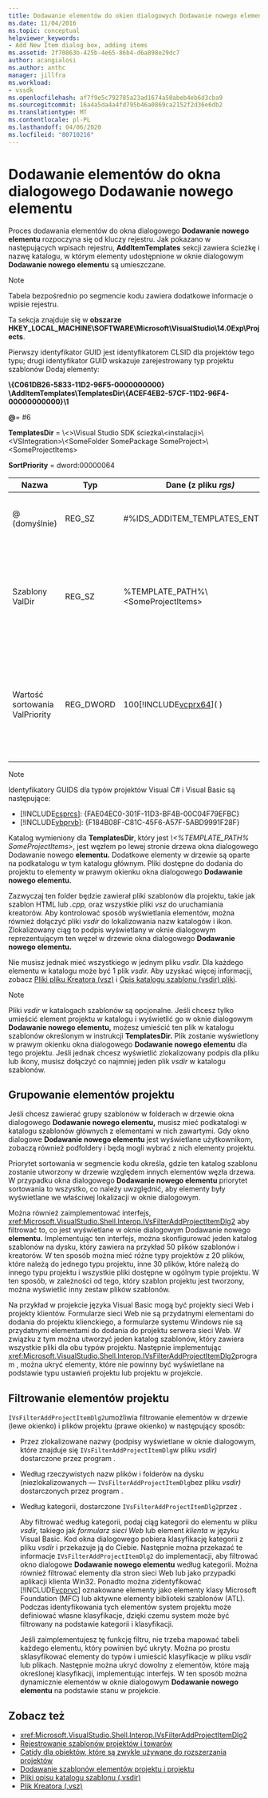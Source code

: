 ```yaml
---
title: Dodawanie elementów do okien dialogowych Dodawanie nowego elementu | Dokumenty firmy Microsoft
ms.date: 11/04/2016
ms.topic: conceptual
helpviewer_keywords:
- Add New Item dialog box, adding items
ms.assetid: 2f70863b-425b-4e65-86b4-d6a898e29dc7
author: acangialosi
ms.author: anthc
manager: jillfra
ms.workload:
- vssdk
ms.openlocfilehash: af7f9e5c792785a23ad1674a50abeb4eb6d3cba9
ms.sourcegitcommit: 16a4a5da4a4fd795b46a0869ca2152f2d36e6db2
ms.translationtype: MT
ms.contentlocale: pl-PL
ms.lasthandoff: 04/06/2020
ms.locfileid: "80710216"
---
```

# <a name="add-items-to-the-add-new-item-dialog-box"></a>Dodawanie elementów do okna dialogowego Dodawanie nowego elementu
Proces dodawania elementów do okna dialogowego **Dodawanie nowego elementu** rozpoczyna się od kluczy rejestru. Jak pokazano w następujących wpisach rejestru, **AddItemTemplates** sekcji zawiera ścieżkę i nazwę katalogu, w którym elementy udostępnione w oknie dialogowym **Dodawanie nowego elementu** są umieszczane.

> [!NOTE]
> Tabela bezpośrednio po segmencie kodu zawiera dodatkowe informacje o wpisie rejestru.

 Ta sekcja znajduje się w **obszarze HKEY_LOCAL_MACHINE\SOFTWARE\Microsoft\VisualStudio\14.0Exp\Projects**.

 Pierwszy identyfikator GUID jest identyfikatorem CLSID dla projektów tego typu; drugi identyfikator GUID wskazuje zarejestrowany typ projektu szablonów Dodaj elementy:

 **\\{C061DB26-5833-11D2-96F5-0000000000} \\AddItemTemplates\\TemplatesDir\\{ACEF4EB2-57CF-11D2-96F4-00000000000}\\1**

 **@**= #6

 **TemplatesDir** = \\&lt;&gt;\\Visual Studio SDK ścieżka\\&lt;instalacji&gt;\\&lt;VSIntegration&gt;\\&lt;SomeFolder SomePackage SomeProject&gt;\\&lt;SomeProjectItems&gt;

 **SortPriority** = dword:00000064

| Nazwa | Typ | Dane (z pliku *rgs)* | Opis |
|------------------|-----------| - | - |
| @ (domyślnie) | REG_SZ | #%IDS_ADDITEM_TEMPLATES_ENTRY% | Identyfikator zasobu dla **szablonów dodaj elementy.** |
| Szablony ValDir | REG_SZ | %TEMPLATE_PATH%\\&lt;SomeProjectItems&gt; | Ścieżka elementów projektu wyświetlana w oknie dialogowym kreatora **Dodawanie nowego elementu.** |
| Wartość sortowania ValPriority | REG_DWORD | 100[!INCLUDE[vcprx64](../../extensibility/internals/includes/vcprx64_md.md)]( ) | Określa kolejność sortowania w węźle drzewa plików wyświetlanych w oknie dialogowym **Dodawanie nowego elementu.** |

> [!NOTE]
> Identyfikatory GUIDS dla typów projektów Visual C# i Visual Basic są następujące:
> - [!INCLUDE[csprcs](../../data-tools/includes/csprcs_md.md)]: {FAE04EC0-301F-11D3-BF4B-00C04F79EFBC}
> - [!INCLUDE[vbprvb](../../code-quality/includes/vbprvb_md.md)]: {F184B08F-C81C-45F6-A57F-5ABD9991F28F}

 Katalog wymieniony dla **TemplatesDir**, który jest *\\&lt;%TEMPLATE_PATH% SomeProjectItems&gt;*, jest węzłem po lewej stronie drzewa okna dialogowego Dodawanie nowego **elementu.** Dodatkowe elementy w drzewie są oparte na podkatalogu w tym katalogu głównym. Pliki dostępne do dodania do projektu to elementy w prawym okienku okna dialogowego **Dodawanie nowego elementu.**

 Zazwyczaj ten folder będzie zawierał pliki szablonów dla projektu, takie jak szablon HTML lub *.cpp,* oraz wszystkie pliki *vsz* do uruchamiania kreatorów. Aby kontrolować sposób wyświetlania elementów, można również dołączyć pliki *vsdir* do lokalizowania nazw katalogów i ikon. Zlokalizowany ciąg to podpis wyświetlany w oknie dialogowym reprezentującym ten węzeł w drzewie okna dialogowego **Dodawanie nowego elementu.**

 Nie musisz jednak mieć wszystkiego w jednym pliku *vsdir.* Dla każdego elementu w katalogu może być 1 plik *vsdir.* Aby uzyskać więcej informacji, zobacz [Pliki pliku Kreatora (vsz)](../../extensibility/internals/wizard-dot-vsz-file.md) i [Opis katalogu szablonu (vsdir) pliki](../../extensibility/internals/template-directory-description-dot-vsdir-files.md).

> [!NOTE]
> Pliki *vsdir* w katalogach szablonów są opcjonalne. Jeśli chcesz tylko umieścić element projektu w katalogu i wyświetlić go w oknie dialogowym **Dodawanie nowego elementu,** możesz umieścić ten plik w katalogu szablonów określonym w instrukcji **TemplatesDir.** Plik zostanie wyświetlony w prawym okienku okna dialogowego **Dodawanie nowego elementu** dla tego projektu. Jeśli jednak chcesz wyświetlić zlokalizowany podpis dla pliku lub ikony, musisz dołączyć co najmniej jeden plik *vsdir* w katalogu szablonów.

## <a name="group-project-items"></a>Grupowanie elementów projektu
 Jeśli chcesz zawierać grupy szablonów w folderach w drzewie okna dialogowego **Dodawanie nowego elementu,** musisz mieć podkatalogi w katalogu szablonów głównych z elementami w nich zawartymi. Gdy okno dialogowe **Dodawanie nowego elementu** jest wyświetlane użytkownikom, zobaczą również podfoldery i będą mogli wybrać z nich elementy projektu.

 Priorytet sortowania w segmencie kodu określa, gdzie ten katalog szablonu zostanie utworzony w drzewie względem innych elementów węzła drzewa. W przypadku okna dialogowego **Dodawanie nowego elementu** priorytet sortowania to wszystko, co należy uwzględnić, aby elementy były wyświetlane we właściwej lokalizacji w oknie dialogowym.

 Można również zaimplementować interfejs, <xref:Microsoft.VisualStudio.Shell.Interop.IVsFilterAddProjectItemDlg2> aby filtrować to, co jest wyświetlane w oknie dialogowym Dodawanie nowego **elementu.** Implementując ten interfejs, można skonfigurować jeden katalog szablonów na dysku, który zawiera na przykład 50 plików szablonów i kreatorów. W ten sposób można mieć różne typy projektów z 20 plików, które należą do jednego typu projektu, inne 30 plików, które należą do innego typu projektu i wszystkie pliki dostępne w ogólnym typie projektu. W ten sposób, w zależności od tego, który szablon projektu jest tworzony, można wyświetlić inny zestaw plików szablonów.

 Na przykład w projekcie języka Visual Basic mogą być projekty sieci Web i projekty klientów. Formularze sieci Web nie są przydatnymi elementami do dodania do projektu klienckiego, a formularze systemu Windows nie są przydatnymi elementami do dodania do projektu serwera sieci Web. W związku z tym można utworzyć jeden katalog szablonów, który zawiera wszystkie pliki dla obu typów projektu. Następnie implementując <xref:Microsoft.VisualStudio.Shell.Interop.IVsFilterAddProjectItemDlg2>program , można ukryć elementy, które nie powinny być wyświetlane na podstawie typu ustawień projektu lub projektu w projekcie.

## <a name="filter-project-items"></a>Filtrowanie elementów projektu
 `IVsFilterAddProjectItemDlg2`umożliwia filtrowanie elementów w drzewie (lewe okienko) i plików projektu (prawe okienko) w następujący sposób:

- Przez zlokalizowane nazwy (podpisy wyświetlane w oknie dialogowym, które znajduje się `IVsFilterAddProjectItemDlg`w pliku *vsdir)* dostarczone przez program .

- Według rzeczywistych nazw plików i folderów na dysku (niezlokalizowanych — `IVsFilterAddProjectItemDlg`bez pliku *vsdir)* dostarczonych przez program .

- Według kategorii, dostarczone `IVsFilterAddProjectItemDlg2`przez .

  Aby filtrować według kategorii, podaj ciąg kategorii do elementu w pliku *vsdir,* takiego jak *formularz sieci Web* lub element *klienta* w języku Visual Basic. Kod okna dialogowego pobiera klasyfikację kategorii z pliku *vsdir* i przekazuje ją do Ciebie. Następnie można przekazać te informacje `IVsFilterAddProjectItemDlg2` do implementacji, aby filtrować okno dialogowe **Dodawanie nowego elementu** według kategorii. Można również filtrować elementy dla stron sieci Web lub jako przypadki aplikacji klienta Win32. Ponadto można zidentyfikować [!INCLUDE[vcprvc](../../code-quality/includes/vcprvc_md.md)] oznakowane elementy jako elementy klasy Microsoft Foundation (MFC) lub aktywne elementy biblioteki szablonów (ATL). Podczas identyfikowania tych elementów system projektu może definiować własne klasyfikacje, dzięki czemu system może być filtrowany na podstawie kategorii i klasyfikacji.

  Jeśli zaimplementujesz tę funkcję filtru, nie trzeba mapować tabeli każdego elementu, który powinien być ukryty. Można po prostu sklasyfikować elementy do typów i umieścić klasyfikacje w pliku *vsdir* lub plikach. Następnie można ukryć dowolny z elementów, które mają określonej klasyfikacji, implementując interfejs. W ten sposób można dynamicznie elementów w oknie dialogowym **Dodawanie nowego elementu** na podstawie stanu w projekcie.

## <a name="see-also"></a>Zobacz też
- <xref:Microsoft.VisualStudio.Shell.Interop.IVsFilterAddProjectItemDlg2>
- [Rejestrowanie szablonów projektów i towarów](../../extensibility/internals/registering-project-and-item-templates.md)
- [Catidy dla obiektów, które są zwykle używane do rozszerzania projektów](../../extensibility/internals/catids-for-objects-that-are-typically-used-to-extend-projects.md)
- [Dodawanie szablonów elementów projektu i projektu](../../extensibility/internals/adding-project-and-project-item-templates.md)
- [Pliki opisu katalogu szablonu (.vsdir)](../../extensibility/internals/template-directory-description-dot-vsdir-files.md)
- [Plik Kreatora (.vsz)](../../extensibility/internals/wizard-dot-vsz-file.md)

